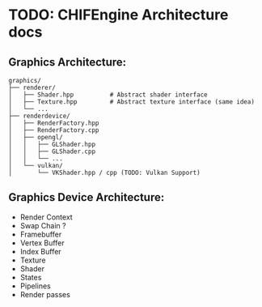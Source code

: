 # TODO: CHIFEngine Architecture docs

## Graphics Architecture:
```
graphics/
├── renderer/
│   ├── Shader.hpp          # Abstract shader interface
│   ├── Texture.hpp         # Abstract texture interface (same idea)
│   └── ...
├── renderdevice/
│   ├── RenderFactory.hpp
│   ├── RenderFactory.cpp
│   ├── opengl/
│   │   ├── GLShader.hpp
│   │   ├── GLShader.cpp
│   │   └── ...
│   └── vulkan/
│       └── VKShader.hpp / cpp (TODO: Vulkan Support)
```

## Graphics Device Architecture:

- Render Context
- Swap Chain ?
- Framebuffer
- Vertex Buffer
- Index Buffer
- Texture
- Shader
- States
- Pipelines
- Render passes